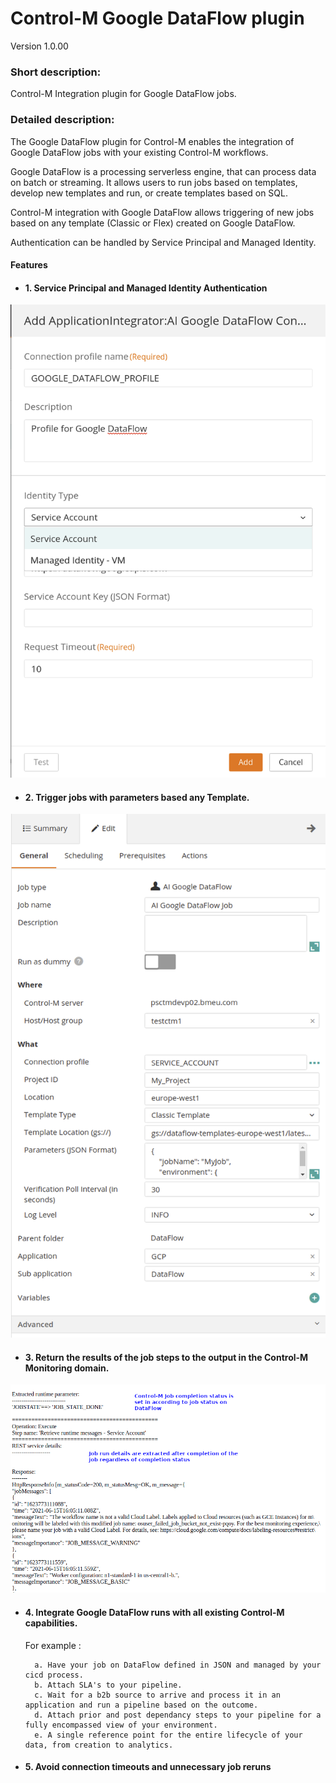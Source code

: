 # Control-M Google DataFlow plugin
Version 1.0.00

### Short description:
Control-M Integration plugin for Google DataFlow jobs.
 
### Detailed description:

The Google DataFlow plugin for Control-M enables the integration of Google DataFlow jobs with your existing Control-M
workflows.

Google DataFlow is a processing serverless engine, that can process data on batch or streaming. 
It allows users to run jobs based on templates, develop new templates and run, or create templates based on SQL.

Control-M integration with Google DataFlow allows triggering of new jobs based on any template (Classic or Flex) created on Google DataFlow.

Authentication can be handled by Service Principal and Managed Identity.

#### Features

* #### 1. Service Principal and Managed Identity Authentication 

![](./images/connection_profile.png)

* #### 2. Trigger jobs with parameters based any Template.

![jobparams](./images/job_creation.png)

* #### 3. Return the results of the job steps to the output in the Control-M Monitoring domain.  

![output](./images/output.png)

* #### 4. Integrate Google DataFlow runs with all existing Control-M capabilities.  
    For example : 
                   
        a. Have your job on DataFlow defined in JSON and managed by your cicd process.
        b. Attach SLA's to your pipeline.
        c. Wait for a b2b source to arrive and process it in an application and run a pipeline based on the outcome.
        d. Attach prior and post dependancy steps to your pipeline for a fully encompassed view of your environment.
        e. A single reference point for the entire lifecycle of your data, from creation to analytics.

* #### 5. Avoid connection timeouts and unnecessary job reruns


 

